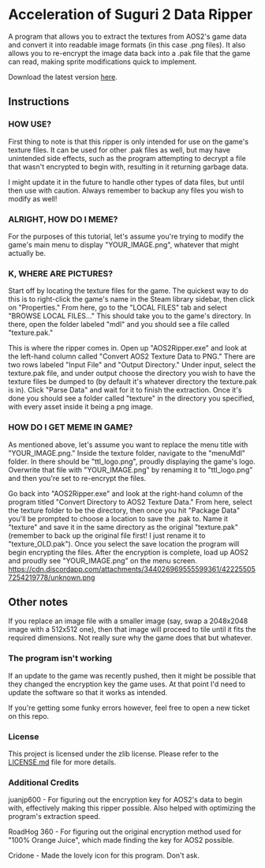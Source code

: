 # Acceleration of Suguri 2 Data Ripper

A program that allows you to extract the textures from AOS2's game data and convert it into readable image formats (in this case .png files). It also allows you to re-encrypt the image data back into a .pak file that the game can read, making sprite modifications quick to implement.

Download the latest version [here](https://github.com/CommanderMark/aos2ripper/releases). 

## Instructions

### HOW USE?

First thing to note is that this ripper is only intended for use on the game's texture files. It can be used for other .pak files as well, but may have unintended side effects, such as the program attempting to decrypt a file that wasn't encrypted to begin with, resulting in it returning garbage data.

I might update it in the future to handle other types of data files, but until then use with caution. Always remember to backup any files you wish to modify as well!

### ALRIGHT, HOW DO I MEME?

For the purposes of this tutorial, let's assume you're trying to modify the game's main menu to display "YOUR_IMAGE.png", whatever that might actually be.

### K, WHERE ARE PICTURES?

Start off by locating the texture files for the game. The quickest way to do this is to right-click the game's name in the Steam library sidebar, then click on "Properties." From here, go to the "LOCAL FILES" tab and select "BROWSE LOCAL FILES..." This should take you to the game's directory. In there, open the folder labeled "mdl" and you should see a file called "texture.pak."

This is where the ripper comes in. Open up "AOS2Ripper.exe" and look at the left-hand column called "Convert AOS2 Texture Data to PNG." There are two rows labeled "Input File" and "Output Directory." Under input, select the texture.pak file, and under output choose the directory you wish to have the texture files be dumped to (by default it's whatever directory the texture.pak is in). Click "Parse Data" and wait for it to finish the extraction. Once it's done you should see a folder called "texture" in the directory you specified, with every asset inside it being a png image.

### HOW DO I GET MEME IN GAME?

As mentioned above, let's assume you want to replace the menu title with "YOUR_IMAGE.png." Inside the texture folder, navigate to the "menuMdl" folder. In there should be "ttl_logo.png", proudly displaying the game's logo. Overwrite that file with "YOUR_IMAGE.png" by renaming it to "ttl_logo.png" and then you're set to re-encrypt the files.

Go back into "AOS2Ripper.exe" and look at the right-hand column of the program titled "Convert Directory to AOS2 Texture Data." From here, select the texture folder to be the directory, then once you hit "Package Data" you'll be prompted to choose a location to save the .pak to. Name it "texture" and save it in the same directory as the original "texture.pak" (remember to back up the original file first! I just rename it to "texture_OLD.pak"). Once you select the save location the program will begin encrypting the files. After the encryption is complete, load up AOS2 and proudly see "YOUR_IMAGE.png" on the menu screen.
https://cdn.discordapp.com/attachments/344026969555599361/422255057254219778/unknown.png

## Other notes

If you replace an image file with a smaller image (say, swap a 2048x2048 image with a 512x512 one), then that image will proceed to tile until it fits the required dimensions. Not really sure why the game does that but whatever.

### The program isn't working

If an update to the game was recently pushed, then it might be possible that they changed the encryption key the game uses. At that point I'd need to update the software so that it works as intended.

If you're getting some funky errors however, feel free to open a new ticket on this repo.

### License
This project is licensed under the zlib license. Please refer to the [LICENSE.md](LICENSE.md) file for more details.

### Additional Credits
juanjp600 - For figuring out the encryption key for AOS2's data to begin with, effectively making this ripper possible. Also helped with optimizing the program's extraction speed.

RoadHog 360 - For figuring out the original encryption method used for "100% Orange Juice", which made finding the key for AOS2 possible.

Cridone - Made the lovely icon for this program. Don't ask.
